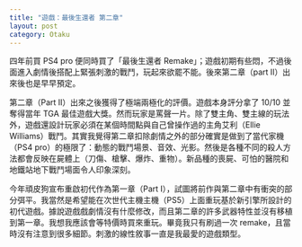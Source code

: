```yaml
---
title: "遊戲：最後生還者 第二章"
layout: post
category: Otaku
---
```


四年前買 PS4 pro 便同時買了「最後生還者 Remake」；遊戲初期有些悶，不過後面進入劇情後搭配上緊張刺激的戰鬥，玩起來欲罷不能。後來第二章（part II）出來後也是早早預定。

第二章（Part II）出來之後獲得了極端兩極化的評價。遊戲本身評分拿了 10/10 並奪得當年 TGA 最佳遊戲大獎。然而玩家是罵聲一片。除了雙主角、雙主線的玩法外，遊戲還設計玩家必須在某個時間點與自己曾操作過的主角艾利（Ellie Williams）戰鬥。其實我覺得第二章扣除劇情之外的部分確實是做到了當代家機（PS4 pro）的極限了：動態的戰鬥場景、音效、光影。然後是各種不同的殺人方法都會反映在屍體上（刀傷、槍擊、爆炸、重物）。新品種的喪屍、可怕的醫院和地鐵站地下戰鬥場面令人印象深刻。

今年頑皮狗宣布重啟初代作為第一章（Part I），試圖將前作與第二章中有衝突的部分弭平。我當然是希望能在次世代主機主機（PS5）上面重玩基於新引擎所設計的初代遊戲。據說遊戲戲劇情沒有什麼修改，而且第二章的許多武器特性並沒有移植到第一章。我想我應該會等特價時買來重玩。畢竟我只有刷過一次 remake，且當時沒有注意到很多細節。刺激的線性敘事一直是我最愛的遊戲類型。